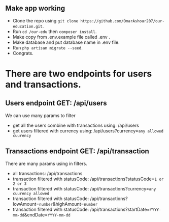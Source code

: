## Make app working

- Clone the repo using `git clone https://github.com/OmarAshour207/our-education.git`.
- Run `cd /our-edu` then `composer install`.
- Make copy from .env.example file called .env .
- Make database and put database name in .env file.
- Run `php artisan migrate --seed`.
- Congrats.

# There are two endpoints for users and transactions.

## Users endpoint GET: /api/users

We can use many params to filter 

- get all the users combine with transactions using: /api/users
- get users filtered with currency using: /api/users?currency=`any allowed cuurency`

## Transactions endpoint GET: /api/transaction

There are many params using in filters.

- all transactions: /api/transactions
- transaction filtered with statusCode: /api/transactions?statusCode=`1 or 2 or 3`
- transaction filtered with statusCode: /api/transactions?currency=`any cuurency allowed`
- transaction filtered with statusCode: /api/transactions?lowAmount=`number`&highAmount=`number`
- transaction filtered with statusCode: /api/transactions?startDate=`YYYY-mm-dd`&endDate=`YYYY-mm-dd`
